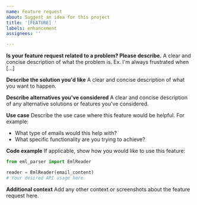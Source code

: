 ```yaml
---
name: Feature request
about: Suggest an idea for this project
title: '[FEATURE] '
labels: enhancement
assignees: ''

---
```


**Is your feature request related to a problem? Please describe.**
A clear and concise description of what the problem is. Ex. I'm always frustrated when [...]

**Describe the solution you'd like**
A clear and concise description of what you want to happen.

**Describe alternatives you've considered**
A clear and concise description of any alternative solutions or features you've considered.

**Use case**
Describe the use case where this feature would be helpful. For example:
- What type of emails would this help with?
- What specific functionality are you trying to achieve?

**Code example**
If applicable, show how you would like to use this feature:

```python
from eml_parser import EmlReader

reader = EmlReader(email_content)
# Your desired API usage here
```

**Additional context**
Add any other context or screenshots about the feature request here. 